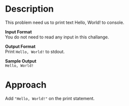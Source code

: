 # Description  
This problem need us to print text Hello, World! to console.  

**Input Format**  
You do not need to read any input in this challange.  

**Output Format**  
Print ```Hello, World!``` to stdout.  

**Sample Output**  
```Hello, World!```

# Approach
Add ```"Hello, World!"``` on the print statement.
